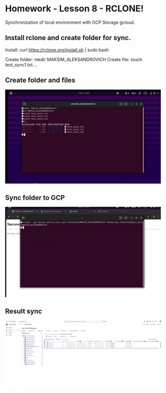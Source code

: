 # Homework - Lesson 8 - RCLONE!
Synchronization of local environment with GCP Storage gcloud.

## Install rclone and create folder for sync.
Install: curl https://rclone.org/install.sh | sudo bash

Create folder: mkdir MAKSIM_ALEKSANDROVICH
Create file: touch test_sync1.txt....
## Create folder and files
![Create folder and files](https://github.com/railsroger/Maksim_Aleksandrovich_DOS24/blob/main/Homework_Lesson8_RSYNC/images/1.jpg)

## Sync folder to GCP
![Sync folder to GCP](https://github.com/railsroger/Maksim_Aleksandrovich_DOS24/blob/main/Homework_Lesson8_RSYNC/images/2.jpg)

## Result sync
![Result sync](https://github.com/railsroger/Maksim_Aleksandrovich_DOS24/blob/main/Homework_Lesson8_RSYNC/images/3.jpg)
